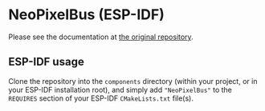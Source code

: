 # NeoPixelBus (ESP-IDF)

Please see the documentation at [the original repository](https://github.com/Makuna/NeoPixelBus).

## ESP-IDF usage

Clone the repository into the `components` directory (within your project, or in your ESP-IDF installation root), and simply add `"NeoPixelBus"` to the `REQUIRES` section of your ESP-IDF `CMakeLists.txt` file(s).
